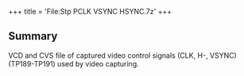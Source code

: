 +++
title = 'File:Stp PCLK VSYNC HSYNC.7z'
+++

## Summary

VCD and CVS file of captured video control signals (CLK, H-, VSYNC)
(TP189-TP191) used by video capturing.